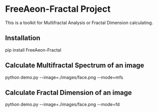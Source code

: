 # FreeAeon-Fractal Project

This is a toolkit for Multifractal Analysis or Fractal Dimension calculating.

## Installation

pip install FreeAeon-Fractal

## Calculate Multifractal Spectrum of an image
python demo.py --image=./images/face.png --mode=mfs

## Calculate Fractal Dimension of an image
python demo.py --image=./images/face.png --mode=fd
